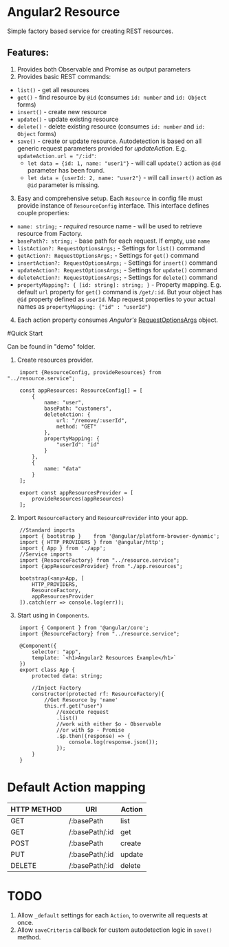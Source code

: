 # Angular2 Resource

Simple factory based service for creating REST resources. 

## Features:
1) Provides both Observable and Promise as output parameters
2) Provides basic REST commands:
 - `list()`     - get all resources
 - `get()`      - find resource by `@id` (consumes `id: number` and `id: Object` forms)
 - `insert()`   - create new resource
 - `update()`   - update existing resource
 - `delete()`   - delete existing resource (consumes `id: number` and `id: Object` forms)
 - `save()`     - create or update resource. Autodetection is based on all generic request parameters provided for *updateAction*. 
 E.g. `updateAction.url = "/:id"`:
    - `let data = {id: 1, name: "user1"}` - will call `update()` action as `@id` parameter has been found.
    - `let data = {userId: 2, name: "user2"}` - will call `insert()` action as `@id` parameter is missing.
3) Easy and comprehensive setup. Each `Resource` in config file must provide instance of `ResourceConfig` interface.
This interface defines couple properties:
 - `name: string;` - *required* resource name - will be used to retrieve resource from Factory.
 - `basePath?: string;` - base path for each request. If empty, use `name`
 - `listAction?: RequestOptionsArgs;` - Settings for `list()` command
 - `getAction?: RequestOptionsArgs;` - Settings for `get()` command
 - `insertAction?: RequestOptionsArgs;` - Settings for `insert()` command
 - `updateAction?: RequestOptionsArgs;` - Settings for `update()` command
 - `deleteAction?: RequestOptionsArgs;` - Settings for `delete()` command
 - `propertyMapping?: { [id: string]: string; }` - Property mapping. 
 E.g. default `url` property for `get()` command is `/get/:id`. 
 But your object has `@id` property defined as `userId`. 
 Map request properties to your actual names as `propertyMapping: {"id" : "userId"}`
 4) Each action property consumes *Angular's* 
 [RequestOptionsArgs](https://angular.io/docs/ts/latest/api/http/index/RequestOptionsArgs-interface.html) 
 object.

#Quick Start

Can be found in "demo" folder.
1) Create resources provider.
```
    import {ResourceConfig, provideResources} from "../resource.service";
    
    const appResources: ResourceConfig[] = [
        {
            name: "user",
            basePath: "customers",
            deleteAction: {
                url: "/remove/:userId",
                method: "GET"
            },
            propertyMapping: {
                "userId": "id"
            }
        },
        {
            name: "data"
        }
    ];
    
    export const appResourcesProvider = [
        provideResources(appResources)
    ];
```
2) Import `ResourceFactory` and `ResourceProvider` into your app.
```
    //Standard imports
    import { bootstrap }    from '@angular/platform-browser-dynamic';
    import { HTTP_PROVIDERS } from '@angular/http';
    import { App } from './app';
    //Service imports
    import {ResourceFactory} from "../resource.service";
    import {appResourcesProvider} from "./app.resources";
    
    bootstrap(<any>App, [
        HTTP_PROVIDERS,
        ResourceFactory,
        appResourcesProvider
    ]).catch(err => console.log(err));
```
3) Start using in `Components`.
```
    import { Component } from '@angular/core';
    import {ResourceFactory} from "../resource.service";
    
    @Component({
        selector: "app",
        template: `<h1>Angular2 Resources Example</h1>`
    })
    export class App {
        protected data: string;
    
        //Inject Factory
        constructor(protected rf: ResourceFactory){
            //Get Resource by 'name'
            this.rf.get("user")
                //execute request
                .list()
                //work with either $o - Observable
                //or with $p - Promise
                .$p.then((response) => {
                    console.log(response.json());
                });
        }
    }
```

# Default Action mapping
| HTTP METHOD | URI            | Action |
| ----------- | -------------- | ------ |
| GET         | /:basePath     | list   |
| GET         | /:basePath/:id | get    |
| POST        | /:basePath     | create |
| PUT         | /:basePath/:id | update |
| DELETE      | /:basePath/:id | delete |

# TODO
1) Allow `_default` settings for each `Action`, to overwrite all requests at once.
2) Allow `saveCriteria` callback for custom autodetection logic in `save()` method.